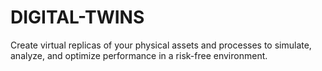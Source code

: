 # DIGITAL-TWINS
Create virtual replicas of your physical assets and processes to simulate, analyze, and optimize performance in a risk-free environment.
